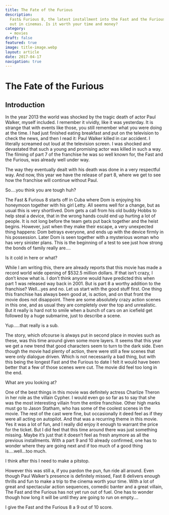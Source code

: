 ```yaml
---
title: The Fate of the Furious
description:
  Fast& Furious 8, the latest installment into the Fast and the Furious franchise, is
  out in cinemas. Is it worth your time and money?
category:
  - movies
draft: false
featured: true
image: title-image.webp
layout: article
date: 2017-04-17
navigation: true
---
```


# The Fate of the Furious

## Introduction

In the year 2013 the world was shocked by the tragic death of actor Paul Walker, myself included. I remember it vividly, like it was yesterday. It is strange that with events like those, you still remember what you were doing at the time. I had just finished eating breakfast and put on the television to check the news, and then I read it: Paul Walker killed in car accident. I literally screamed out loud at the television screen. I was shocked and devastated that such a young and promising actor was killed in such a way. The filming of part 7 of the franchise he was so well known for, the Fast and the Furious, was already well under way.

<!-- more -->

The way they eventually dealt with his death was done in a very respectful way. And now, this year we have the release of part 8, where we get to see how the franchise will continue without Paul.


So….you think you are tough huh?

The Fast & Furious 8 starts off in Cuba where Dom is enjoying his honeymoon together with his girl Letty. All seems well for a change, but as usual this is very shortlived. Dom gets a call from his old buddy Hobbs to help steal a device, that in the wrong hands could end up hurting a lot of people. It is not long before the team gets put back together and the heist begins. However, just when they make their escape, a very unexpected thing happens: Dom betrays everyone, and ends up with the device firmly in his possession. Later Dom is seen together with a mysterious woman who has very sinister plans. This is the beginning of a test to see just how strong the bonds of family really are….


Is it cold in here or what?

While I am writing this, there are already reports that this movie has made a record world wide opening of $532.5 million dollars. If that isn’t crazy, I don’t know what is. I don’t think anyone would have predicted this when part 1 was released way back in 2001. But is part 8 a worthy addition to the franchise? Well…yes and no. Let us start with the good stuff first. One thing this franchise has always been good at, is action, and on that front the movie does not disappoint. There are some absolutely crazy action scenes in this one, and as usual they are completely over the top and unrealistic. But it really is hard not to smile when a bunch of cars on an icefield get followed by a huge submarine, just to describe a scene.


Yup…..that really is a sub.

The story, which ofcourse is always put in second place in movies such as these, was this time around given some more layers. It seems that this year we get a new trend that good characters seem to turn to the dark side. Even though the movie had plenty of action, there were still a few scenes that were only dialogue driven. Which is not necessarily a bad thing, but with this being the longest Fast and the Furious to date I felt it would have been better that a few of those scenes were cut. The movie did feel too long in the end.


What are you looking at?

One of the best things in this movie was definitely actress Charlize Theron in her role as the villain Cypher. I would even go so far as to say that she was the most interesting villain from the entire franchise. Other high marks must go to Jason Statham, who has some of the coolest scenes in the movie. The rest of the cast were fine, but occasionally it deed feel as if they were all acting on autopilot. And that was a recurring theme in this movie. Yes it was a lot of fun, and I really did enjoy it enough to warrant the price for the ticket. But I did feel that this time around there was just something missing. Maybe it’s just that it doesn’t feel as fresh anymore as all the previous installments. With a part 9 and 10 already confirmed, one has to wonder where they are going next and if too much of a good thing is….well…too much.


I think after this I need to make a pitstop.

However this was still a, if you pardon the pun, fun ride all around. Even though Paul Walker’s presence is definitely missed, Fast 8 delivers enough thrills and fun to make a trip to the cinema worth your time. With a lot of great and spectacular action sequences, comedic banter and a great villain, The Fast and the Furious has not yet run out of fuel. One has to wonder though how long it will be until they are going to run on empty….

I give the Fast and the Furious 8 a 9 out of 10 score.

